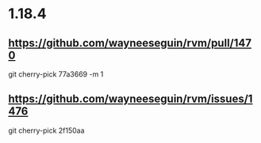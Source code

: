 # 1.18.4

## https://github.com/wayneeseguin/rvm/pull/1470
git cherry-pick 77a3669 -m 1

## https://github.com/wayneeseguin/rvm/issues/1476
git cherry-pick 2f150aa
